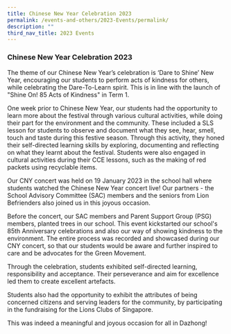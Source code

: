 ```yaml
---
title: Chinese New Year Celebration 2023
permalink: /events-and-others/2023-Events/permalink/
description: ""
third_nav_title: 2023 Events
---
```


### Chinese New Year Celebration 2023

The theme of our Chinese New Year’s celebration is ‘Dare to Shine’ New Year, encouraging our students to perform acts of kindness for others, while celebrating the Dare-To-Learn spirit. This is in line with the launch of "Shine On! 85 Acts of Kindness" in Term 1. 

One week prior to Chinese New Year, our students had the opportunity to learn more about the festival through various cultural activities, while doing their part for the environment and the community. These included a SLS lesson for students to observe and document what they see, hear, smell, touch and taste during this festive season. Through this activity, they honed their self-directed learning skills by exploring, documenting and reflecting on what they learnt about the festival. Students were also engaged in cultural activities during their CCE lessons, such as the making of red packets using recyclable items.  

Our CNY concert was held on 19 January 2023 in the school hall where students watched the Chinese New Year concert live! Our partners - the School Advisory Committee (SAC) members and the seniors from Lion Befrienders also joined us in this joyous occasion. 

Before the concert, our SAC members and Parent Support Group (PSG) members, planted trees in our school. This event kickstarted our school's 85th Anniversary celebrations and also our way of showing kindness to the environment. The entire process was recorded and showcased during our CNY concert, so that our students would be aware and further inspired to care and be advocates for the Green Movement.  

Through the celebration, students exhibited self-directed learning, responsibility and acceptance. Their perseverance and aim for excellence led them to create excellent artefacts. 

Students also had the opportunity to exhibit the attributes of being concerned citizens and serving leaders for the community, by participating in the fundraising for the Lions Clubs of Singapore.

This was indeed a meaningful and joyous occasion for all in Dazhong!